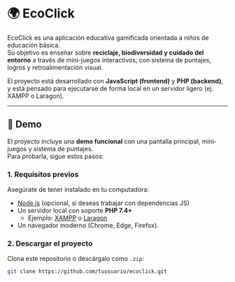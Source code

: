 # 🌍 EcoClick  

EcoClick es una aplicación educativa gamificada orientada a niños de educación básica.  
Su objetivo es enseñar sobre **reciclaje, biodiversidad y cuidado del entorno** a través de mini-juegos interactivos, con sistema de puntajes, logros y retroalimentación visual.  

El proyecto está desarrollado con **JavaScript (frontend)** y **PHP (backend)**, y está pensado para ejecutarse de forma local en un servidor ligero (ej. XAMPP o Laragon).  

---

## 🚀 Demo  

El proyecto incluye una **demo funcional** con una pantalla principal, mini-juegos y sistema de puntajes.  
Para probarla, sigue estos pasos:  

### 1. Requisitos previos  
Asegúrate de tener instalado en tu computadora:  

- [Node.js](https://nodejs.org/) (opcional, si deseas trabajar con dependencias JS)  
- Un servidor local con soporte **PHP 7.4+**  
  - Ejemplo: [XAMPP](https://www.apachefriends.org/) o [Laragon](https://laragon.org/)  
- Un navegador moderno (Chrome, Edge, Firefox).  

### 2. Descargar el proyecto  
Clona este repositorio o descárgalo como `.zip`:  

```bash
git clone https://github.com/tuusuario/ecoclick.git
